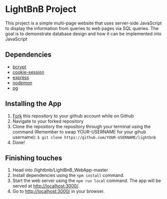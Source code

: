 # LightBnB Project

This project is a simple multi-page website that uses server-side JavaScript to display the information from queries to web pages via SQL queries. The goal is to demonstrate database design and how it can be implemented into JavaScript

## Dependencies

- [bcrypt](https://www.npmjs.com/package/bcrypt)
- [cookie-session](https://www.npmjs.com/package/cookie-session)
- [express](https://www.npmjs.com/package/express)
- [nodemon](https://www.npmjs.com/package/nodemon)
- [pg](https://www.npmjs.com/package/pg)


## Installing the App

1. [Fork](https://docs.github.com/en/get-started/quickstart/fork-a-repo) this repository to your github account while on Github
2. Navigate to your forked repository
3. Clone the repository the repository through your terminal using the command (Remember to swap YOUR-USERNAME for your gihub username):
  `$ git clone https://github.com/YOUR-USERNAME/lightbnb`
4. Done!

## Finishing touches
1. Head into /lightbnb/LightBnB_WebApp-master
3. Install dependencies using the `npm install` command.
3. Start the web server using the `npm run local` command. The app will be served at <http://localhost:3000/>.
4. Go to <http://localhost:3000/> in your browser.
